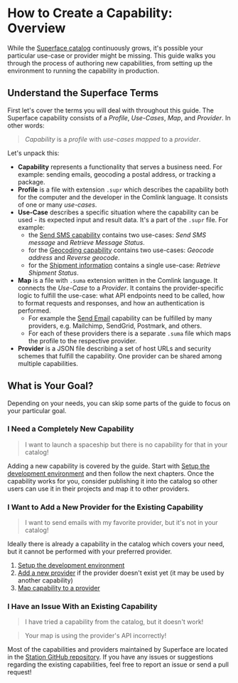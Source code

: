 # How to Create a Capability: Overview

While the [Superface catalog](https://superface.ai/catalog) continuously grows, it's possible your particular use-case or provider might be missing. This guide walks you through the process of authoring new capabilities, from setting up the environment to running the capability in production.

## Understand the Superface Terms

First let's cover the terms you will deal with throughout this guide. The Superface capability consists of a _Profile_, _Use-Cases_, _Map_, and _Provider_. In other words:

> _Capability_ is a _profile_ with _use-cases_ _mapped_ to a _provider_.

Let's unpack this:

- **Capability** represents a functionality that serves a business need. For example: sending emails, geocoding a postal address, or tracking a package.
- **Profile** is a file with extension `.supr` which describes the capability both for the computer and the developer in the Comlink language.
It consists of one or many _use-cases_.
- **Use-Case** describes a specific situation where the capability can be used - its expected input and result data. It's a part of the `.supr` file. For example:
  - the [Send SMS capability](https://superface.ai/communication/send-sms@1.0.1) contains two use-cases: _Send SMS message_ and _Retrieve Message Status_.
  - for the [Geocoding capability](https://superface.ai/address/geocoding@3.0.1) contains two use-cases: _Geocode address_ and _Reverse geocode_.
  - for the [Shipment information](https://superface.ai/delivery-tracking/shipment-info@1.0.1) contains a single use-case: _Retrieve Shipment Status_.
- **Map** is a file with `.suma` extension written in the Comlink language. It connects the _Use-Case_ to a _Provider_. It contains the provider-specific logic to fulfill the use-case: what API endpoints need to be called, how to format requests and responses, and how an authentication is performed.
  - For example the [Send Email](https://superface.ai/communication/send-email) capability can be fulfilled by many providers, e.g. Mailchimp, SendGrid, Postmark, and others.
  - For each of these providers there is a separate `.suma` file which maps the profile to the respective provider.
- **Provider** is a JSON file describing a set of host URLs and security schemes that fulfill the capability. One provider can be shared among multiple capabilities.

<!-- TODO: Fancy diagram here -->

## What is Your Goal?

Depending on your needs, you can skip some parts of the guide to focus on your particular goal.

### I Need a Completely New Capability

> I want to launch a spaceship but there is no capability for that in your catalog!

Adding a new capability is covered by the guide. Start with [Setup the development environment](setup-the-environment.md) and then follow the next chapters. Once the capability works for you, consider publishing it into the catalog so other users can use it in their projects and map it to other providers.

### I Want to Add a New Provider for the Existing Capability

> I want to send emails with my favorite provider, but it's not in your catalog!

Ideally there is already a capability in the catalog which covers your need, but it cannot be performed with your preferred provider.

1. [Setup the development environment](setup-the-environment.md)
2. [Add a new provider](add-new-provider.md) if the provider doesn't exist yet (it may be used by another capability)
3. [Map capability to a provider](map-capability-to-provider.md)

### I Have an Issue With an Existing Capability

> I have tried a capability from the catalog, but it doesn't work!

> Your map is using the provider's API incorrectly!

Most of the capabilities and providers maintained by Superface are located in the [Station GitHub repository](https://github.com/superfaceai/station). If you have any issues or suggestions regarding the existing capabilities, feel free to report an issue or send a pull request!
